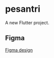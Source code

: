 # pesantri

A new Flutter project.

## Figma

[Figma design](<https://www.figma.com/file/OhffYmzwTgDKAbuTwVgrdf/Pesantri-Android-(Community)?type=design&node-id=0-1&mode=design&t=R3uFvyu7WajK1n5E-0>)

